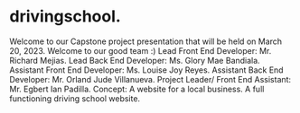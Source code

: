 # drivingschool. 
Welcome to our Capstone project presentation that will be held on March 20, 2023.
Welcome to our good team :)
Lead Front End Developer: Mr. Richard Mejias.
Lead Back End Developer: Ms. Glory Mae Bandiala.
Assistant Front End Developer: Ms. Louise Joy Reyes.
Assistant Back End Developer: Mr. Orland Jude Villanueva.
Project Leader/ Front End Assistant: Mr. Egbert Ian Padilla.
Concept: A website for a local business. A full functioning driving school website.
